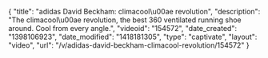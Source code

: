 {
    "title": "adidas David Beckham: climacool\u00ae revolution",
    "description": "The climacool\u00ae revolution, the best 360 ventilated running shoe around. Cool from every angle.",
    "videoid": "154572",
    "date_created": "1398106923",
    "date_modified": "1418181305",
    "type": "captivate",
    "layout": "video",
    "url": "\/v\/adidas-david-beckham-climacool-revolution\/154572"
}